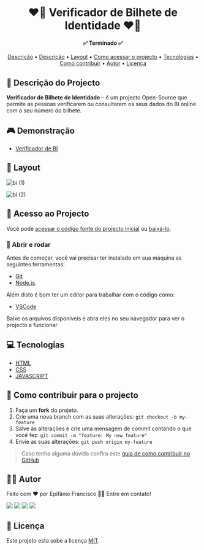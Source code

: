 <div align="center">
  <h1>❤🤍 Verificador de Bilhete de Identidade ❤🤍</h1>
</div>

<h4 align="center"> 
	✅ Terminado ✅
</h4>

<p align="center">
  <a href="#-descrição-do-projecto">Descrição</a> •
  <a href="#-demonstração">Descrição</a> •
  <a href="#-layout">Layout</a> • 
  <a href="#-acesso-ao-projecto">Como acessar o projecto</a> • 
  <a href="#-tecnologias">Tecnologias</a> • 
  <a href="#-como-contribuir-para-o-projecto">Como contribuir</a> • 
  <a href="#-autor">Autor</a> • 
  <a href="#-licença">Licença</a>
</p>

## 📝 Descrição do Projecto
**Verificador de Bilhete de Identidade** –  é um projecto Open-Source que permite as pessoas verificarem ou consultarem os seus dados do BI online com o seu número do bilhete.

## 🎮 Demonstração
- <a href="https://epifaniofrancisco.github.io/verificador-de-bi/" target="_blank">Verificador de BI</a>

## 🎨 Layout
![bi (1)](https://user-images.githubusercontent.com/81193129/184925050-01416851-f7f7-43f3-90c6-d46358a26bc2.png)

![bi (2)](https://user-images.githubusercontent.com/81193129/184925353-38773897-ccda-413b-a6ce-37a972294291.png)

## 📁 Acesso ao Projecto
Você pode [acessar o código fonte do projecto inicial](https://github.com/epifaniofrancisco/verificador-de-bi/tree/main) ou [baixá-lo](https://github.com/epifaniofrancisco/verificador-de-bi/archive/refs/heads/main.zip).

### 🎲 Abrir e rodar
Antes de começar, você vai precisar ter instalado em sua máquina as seguintes ferramentas:
- [Git](https://git-scm.com)
- [Node.js](https://nodejs.org/en/). 

Além disto é bom ter um editor para trabalhar com o código como: 
- [VSCode](https://code.visualstudio.com/)

Baixe os arquivos disponíveis e abra eles no seu navegador para ver o projecto a funcionar

## 💻 Tecnologias
- [HTML](https://www.w3schools.com/html/)
- [CSS](https://www.w3schools.com/css/)
- [JAVASCRIPT](https://www.w3schools.com/js/)

## 💪 Como contribuir para o projecto
1. Faça um **fork** do projeto.
2. Crie uma nova branch com as suas alterações: `git checkout -b my-feature`
3. Salve as alterações e crie uma mensagem de commit contando o que você fez: `git commit -m "feature: My new feature"`
4. Envie as suas alterações: `git push origin my-feature`
> Caso tenha alguma dúvida confira este [guia de como contribuir no GitHub](./CONTRIBUTING.md)

## 👨‍💻 Autor
Feito com ❤️ por Epifânio Francisco 👋🏽 Entre em contato!

<div>
  <a href="https://www.facebook.com/ACEDE-105470194242383" target="_blank"><img src="https://img.shields.io/badge/Facebook-1877F2?style=for-the-badge&logo=facebook&logoColor=white" target="_blank"></a>
  <a href="https://instagram.com/epifanio_francisco29" target="_blank"><img src="https://img.shields.io/badge/-Instagram-%23E4405F?style=for-the-badge&logo=instagram&logoColor=white" target="_blank"></a>
  <a href = "mailto:epifaniofrancisco03@gmail.com"><img src="https://img.shields.io/badge/Gmail-D14836?style=for-the-badge&logo=gmail&logoColor=white" target="_blank"></a>
  <a href="https://www.linkedin.com/in/epif%C3%A2nio-francisco-3a44741ba/" target="_blank"><img src="https://img.shields.io/badge/-LinkedIn-%230077B5?style=for-the-badge&logo=linkedin&logoColor=white" target="_blank"></a> 
  
## 📝 Licença

Este projeto esta sobe a licença [MIT](./LICENSE).

